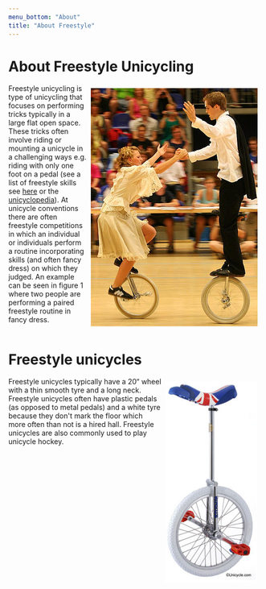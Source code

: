 ```yaml
---
menu_bottom: "About"
title: "About Freestyle"
---
```


# About Freestyle Unicycling

<img style="float:right; margin:1ex;" src="examplefreestyle.jpg"/>

Freestyle unicycling is type of unicycling that focuses on performing tricks
typically in a large flat open space. These tricks often involve riding or
mounting a unicycle in a challenging ways e.g. riding with only one foot on a
pedal (see a list of freestyle skills see [here](http://www.unicycle.org.uk/freestyle/skills_levels)
or the [unicyclopedia](http://en.wikibooks.org/wiki/The_Unicyclopedia/Freestyle)).
At unicycle conventions there are often freestyle
competitions in which an individual or individuals perform a routine
incorporating skills (and often fancy dress) on which they judged. An example
can be seen in figure 1 where two people are performing a paired freestyle
routine in fancy dress.

<div style="clear: both;"></div>

# Freestyle unicycles

<img style="float:right; margin:1ex;" src="examplefreestyleunicycle.jpg"/>

Freestyle unicycles typically have a 20“ wheel with a thin smooth tyre and a
long neck. Freestyle unicycles often have plastic pedals (as opposed to metal
pedals) and a white tyre because they don't mark the floor which more often
than not is a hired hall. Freestyle
unicycles are also commonly used to play unicycle hockey.

<div style="clear: both;"></div>
